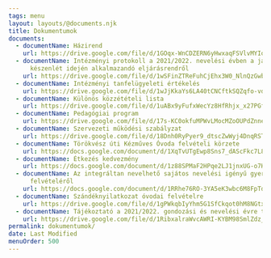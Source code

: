 ```yaml
---
tags: menu
layout: layouts/@documents.njk
title: Dokumentumok
documents:
  - documentName: Házirend
    url: https://drive.google.com/file/d/1GOqx-WnCDZERN6yHwxaqFSVlvMYIoOpC/view?usp=sharing
  - documentName: Intézményi protokoll a 2021/2022. nevelési évben a járványügyi
      készenlét idején alkalmazandó eljárásrendről
    url: https://drive.google.com/file/d/1wSFinZTReFuhCjEhx3W0_NlnQzGwb7xc/view?usp=sharing
  - documentName: Intézményi tanfelügyeleti értékelés
    url: https://drive.google.com/file/d/1wJjKkaYs6LA40tCNCftkSQZqfo-vdZ5h/view?usp=sharing
  - documentName: Különös közzétételi lista
    url: https://drive.google.com/file/d/1uABx9yFufxWecYz8HfRhjx_x27PGfCVA/view?usp=sharing
  - documentName: Pedagógiai program
    url: https://drive.google.com/file/d/17s-KC0okfuMPWvLMocMZoOUPdZnne5J5/view?usp=sharing
  - documentName: Szervezeti működési szabályzat
    url: https://drive.google.com/file/d/18Dnh0RyPyer9_dtscZwWyj4DnqRST2LE/view?usp=sharing
  - documentName: Törökvész úti Kézműves Óvoda felvételi körzete
    url: https://docs.google.com/document/d/1XqTvUTgEwp8Sns7_dAScFkc7L8rUpjnIjR2CjWFiLVs/edit?usp=sharing
  - documentName: Étkezés kedvezmény
    url: https://docs.google.com/document/d/1z88SPMaF2HPqe2LJ1jnxUG-o7HySGThVaTGTfujnuvw/edit?usp=sharing
  - documentName: Az integráltan nevelhető sajátos nevelési igényű gyermekek óvodai
      felvételéről
    url: https://docs.google.com/document/d/1RRhe76RO-3YA5eK3wbc6M8FpTdgOiRLDAJgHAjeohzs/edit?usp=sharing
  - documentName: Szándéknyilatkozat óvodai felvételre
    url: https://drive.google.com/file/d/1gPWkqbIyYhm5G1SfCkqot0hM8NGtxyy4/view?usp=sharing
  - documentName: Tájékoztató a 2021/2022. gondozási és nevelési évre történő jelentkezésről
    url: https://drive.google.com/file/d/1RibxalraWvcAWRI-KYBM98SmlZdz_kZU/view?usp=sharing
permalink: dokumentumok/
date: Last Modified
menuOrder: 500
---
```

